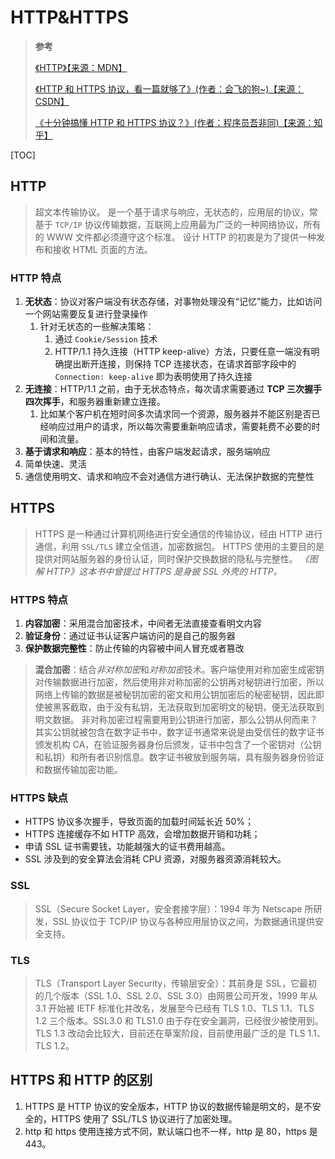 # HTTP&HTTPS

> **参考**
>
> [《HTTP》【来源：MDN】](https://developer.mozilla.org/zh-CN/docs/Web/HTTP)
>
> [《HTTP 和 HTTPS 协议，看一篇就够了》(作者：会飞的狗~)【来源：CSDN】](https://blog.csdn.net/xiaoming100001/article/details/81109617)
>
> [《十分钟搞懂 HTTP 和 HTTPS 协议？》(作者：程序员吾非同)【来源：知乎】](https://zhuanlan.zhihu.com/p/72616216)

[TOC]

## HTTP

> 超文本传输协议。
> 是一个基于请求与响应，无状态的，应用层的协议，常基于 `TCP/IP` 协议传输数据，互联网上应用最为广泛的一种网络协议，所有的 WWW 文件都必须遵守这个标准。
> 设计 HTTP 的初衷是为了提供一种发布和接收 HTML 页面的方法。

### HTTP 特点

1. **无状态**：协议对客户端没有状态存储，对事物处理没有“记忆”能力，比如访问一个网站需要反复进行登录操作
   1. 针对无状态的一些解决策略：
      1. 通过 `Cookie/Session` 技术
      2. HTTP/1.1 持久连接（HTTP keep-alive）方法，只要任意一端没有明确提出断开连接，则保持 TCP 连接状态，在请求首部字段中的 `Connection: keep-alive` 即为表明使用了持久连接
2. **无连接**：HTTP/1.1 之前，由于无状态特点，每次请求需要通过 **TCP 三次握手四次挥手**，和服务器重新建立连接。
   1. 比如某个客户机在短时间多次请求同一个资源，服务器并不能区别是否已经响应过用户的请求，所以每次需要重新响应请求，需要耗费不必要的时间和流量。
3. **基于请求和响应**：基本的特性，由客户端发起请求，服务端响应
4. 简单快速、灵活
5. 通信使用明文、请求和响应不会对通信方进行确认、无法保护数据的完整性

## HTTPS

> HTTPS 是一种通过计算机网络进行安全通信的传输协议，经由 HTTP 进行通信，利用 `SSL/TLS` 建立全信道，加密数据包。
> HTTPS 使用的主要目的是提供对网站服务器的身份认证，同时保护交换数据的隐私与完整性。
> _《图解 HTTP》这本书中曾提过 HTTPS 是身披 SSL 外壳的 HTTP。_

### HTTPS 特点

1. **内容加密**：采用混合加密技术，中间者无法直接查看明文内容
2. **验证身份**：通过证书认证客户端访问的是自己的服务器
3. **保护数据完整性**：防止传输的内容被中间人冒充或者篡改

> **混合加密**：结合*非对称加密*和*对称加密*技术。客户端使用对称加密生成密钥对传输数据进行加密，然后使用非对称加密的公钥再对秘钥进行加密，所以网络上传输的数据是被秘钥加密的密文和用公钥加密后的秘密秘钥，因此即使被黑客截取，由于没有私钥，无法获取到加密明文的秘钥，便无法获取到明文数据。
> 非对称加密过程需要用到公钥进行加密，那么公钥从何而来？其实公钥就被包含在数字证书中，数字证书通常来说是由受信任的数字证书颁发机构 CA，在验证服务器身份后颁发，证书中包含了一个密钥对（公钥和私钥）和所有者识别信息。数字证书被放到服务端，具有服务器身份验证和数据传输加密功能。

### HTTPS 缺点

- HTTPS 协议多次握手，导致页面的加载时间延长近 50%；
- HTTPS 连接缓存不如 HTTP 高效，会增加数据开销和功耗；
- 申请 SSL 证书需要钱，功能越强大的证书费用越高。
- SSL 涉及到的安全算法会消耗 CPU 资源，对服务器资源消耗较大。

### SSL

> SSL（Secure Socket Layer，安全套接字层）：1994 年为 Netscape 所研发，SSL 协议位于 TCP/IP 协议与各种应用层协议之间，为数据通讯提供安全支持。

### TLS

> TLS（Transport Layer Security，传输层安全）：其前身是 SSL，它最初的几个版本（SSL 1.0、SSL 2.0、SSL 3.0）由网景公司开发，1999 年从 3.1 开始被 IETF 标准化并改名，发展至今已经有 TLS 1.0、TLS 1.1、TLS 1.2 三个版本。SSL3.0 和 TLS1.0 由于存在安全漏洞，已经很少被使用到。TLS 1.3 改动会比较大，目前还在草案阶段，目前使用最广泛的是 TLS 1.1、TLS 1.2。

## HTTPS 和 HTTP 的区别

1. HTTPS 是 HTTP 协议的安全版本，HTTP 协议的数据传输是明文的，是不安全的，HTTPS 使用了 SSL/TLS 协议进行了加密处理。
2. http 和 https 使用连接方式不同，默认端口也不一样，http 是 80，https 是 443。
